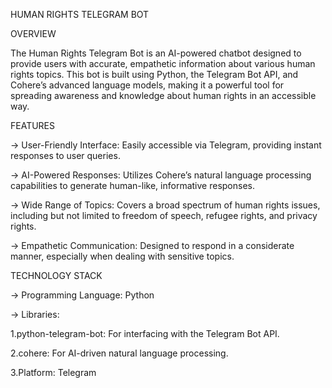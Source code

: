 HUMAN RIGHTS TELEGRAM BOT

OVERVIEW


The Human Rights Telegram Bot is an AI-powered chatbot designed to provide users with accurate, empathetic information about various human rights topics. This bot is built using Python, the Telegram Bot API, and Cohere’s advanced language models, making it a powerful tool for spreading awareness and knowledge about human rights in an accessible way.

FEATURES


->  User-Friendly Interface: Easily accessible via Telegram, providing instant responses to user queries.


->  AI-Powered Responses: Utilizes Cohere’s natural language processing capabilities to generate human-like, informative responses.


-> Wide Range of Topics: Covers a broad spectrum of human rights issues, including but not limited to freedom of speech, refugee rights, and privacy rights.


-> Empathetic Communication: Designed to respond in a considerate manner, especially when dealing with sensitive topics.



TECHNOLOGY STACK


-> Programming Language: Python


-> Libraries:


1.python-telegram-bot: For interfacing with the Telegram Bot API.


2.cohere: For AI-driven natural language processing.


3.Platform: Telegram
